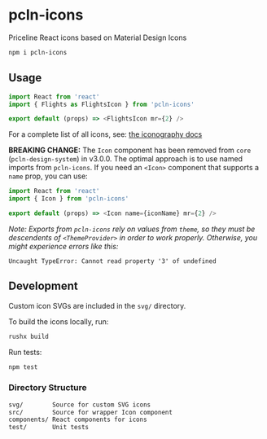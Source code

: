# pcln-icons

Priceline React icons based on Material Design Icons

```sh
npm i pcln-icons
```

## Usage

```js
import React from 'react'
import { Flights as FlightsIcon } from 'pcln-icons'

export default (props) => <FlightsIcon mr={2} />
```

For a complete list of all icons, see: [the iconography docs](https://priceline.github.io/design-system/iconography)

**BREAKING CHANGE:** The `Icon` component has been removed from `core` (`pcln-design-system`) in v3.0.0. The optimal
approach is to use named imports from `pcln-icons`. If you need an `<Icon>` component that supports a `name`
prop, you can use:

```js
import React from 'react'
import { Icon } from 'pcln-icons'

export default (props) => <Icon name={iconName} mr={2} />
```

_Note: Exports from `pcln-icons` rely on values from `theme`, so they must be descendents of `<ThemeProvider>` in order to work properly. Otherwise, you might experience errors like this:_

```
Uncaught TypeError: Cannot read property '3' of undefined
```

## Development

Custom icon SVGs are included in the `svg/` directory.

To build the icons locally, run:

```sh
rushx build
```

Run tests:

```sh
npm test
```

### Directory Structure

```sh
svg/        Source for custom SVG icons
src/        Source for wrapper Icon component
components/ React components for icons
test/       Unit tests
```
